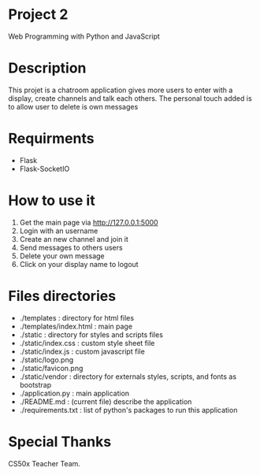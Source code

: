 # Project 2

Web Programming with Python and JavaScript

# Description

This projet is a chatroom application gives more users to enter with a display, create channels and talk each others.
The personal touch added is to allow user to delete is own messages

# Requirments

- Flask
- Flask-SocketIO

# How to use it

1. Get the main page via http://127.0.0.1:5000
2. Login with an username
3. Create an new channel and join it
4. Send messages to others users
5. Delete your own message
6. Click on your display name to logout

# Files directories

- ./templates : directory for html files
- ./templates/index.html : main page
- ./static : directory for styles and scripts files
- ./static/index.css : custom style sheet file
- ./static/index.js : custom javascript file
- ./static/logo.png
- ./static/favicon.png
- ./static/vendor : directory for externals styles, scripts, and fonts as bootstrap
- ./application.py : main application
- ./README.md : (current file) describe the application
- ./requirements.txt : list of python's packages to run this application

# Special Thanks

CS50x Teacher Team.
